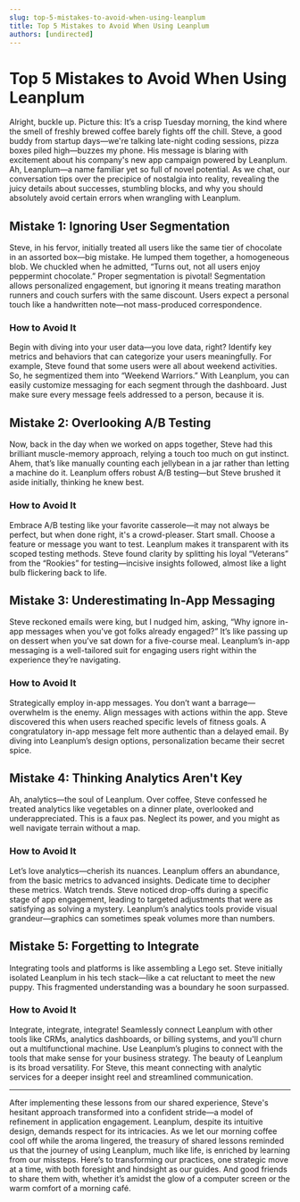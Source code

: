 ```yaml
---
slug: top-5-mistakes-to-avoid-when-using-leanplum
title: Top 5 Mistakes to Avoid When Using Leanplum
authors: [undirected]
---
```



# Top 5 Mistakes to Avoid When Using Leanplum

Alright, buckle up. Picture this: It’s a crisp Tuesday morning, the kind where the smell of freshly brewed coffee barely fights off the chill. Steve, a good buddy from startup days—we're talking late-night coding sessions, pizza boxes piled high—buzzes my phone. His message is blaring with excitement about his company's new app campaign powered by Leanplum. Ah, Leanplum—a name familiar yet so full of novel potential. As we chat, our conversation tips over the precipice of nostalgia into reality, revealing the juicy details about successes, stumbling blocks, and why you should absolutely avoid certain errors when wrangling with Leanplum.

## Mistake 1: Ignoring User Segmentation

Steve, in his fervor, initially treated all users like the same tier of chocolate in an assorted box—big mistake. He lumped them together, a homogeneous blob. We chuckled when he admitted, “Turns out, not all users enjoy peppermint chocolate.” Proper segmentation is pivotal! Segmentation allows personalized engagement, but ignoring it means treating marathon runners and couch surfers with the same discount. Users expect a personal touch like a handwritten note—not mass-produced correspondence.

### How to Avoid It

Begin with diving into your user data—you love data, right? Identify key metrics and behaviors that can categorize your users meaningfully. For example, Steve found that some users were all about weekend activities. So, he segmentized them into “Weekend Warriors.” With Leanplum, you can easily customize messaging for each segment through the dashboard. Just make sure every message feels addressed to a person, because it is.

## Mistake 2: Overlooking A/B Testing

Now, back in the day when we worked on apps together, Steve had this brilliant muscle-memory approach, relying a touch too much on gut instinct. Ahem, that’s like manually counting each jellybean in a jar rather than letting a machine do it. Leanplum offers robust A/B testing—but Steve brushed it aside initially, thinking he knew best.

### How to Avoid It

Embrace A/B testing like your favorite casserole—it may not always be perfect, but when done right, it's a crowd-pleaser. Start small. Choose a feature or message you want to test. Leanplum makes it transparent with its scoped testing methods. Steve found clarity by splitting his loyal “Veterans” from the “Rookies” for testing—incisive insights followed, almost like a light bulb flickering back to life.

## Mistake 3: Underestimating In-App Messaging

Steve reckoned emails were king, but I nudged him, asking, “Why ignore in-app messages when you've got folks already engaged?” It’s like passing up on dessert when you’ve sat down for a five-course meal. Leanplum’s in-app messaging is a well-tailored suit for engaging users right within the experience they’re navigating.

### How to Avoid It

Strategically employ in-app messages. You don’t want a barrage—overwhelm is the enemy. Align messages with actions within the app. Steve discovered this when users reached specific levels of fitness goals. A congratulatory in-app message felt more authentic than a delayed email. By diving into Leanplum’s design options, personalization became their secret spice.

## Mistake 4: Thinking Analytics Aren't Key

Ah, analytics—the soul of Leanplum. Over coffee, Steve confessed he treated analytics like vegetables on a dinner plate, overlooked and underappreciated. This is a faux pas. Neglect its power, and you might as well navigate terrain without a map.

### How to Avoid It

Let’s love analytics—cherish its nuances. Leanplum offers an abundance, from the basic metrics to advanced insights. Dedicate time to decipher these metrics. Watch trends. Steve noticed drop-offs during a specific stage of app engagement, leading to targeted adjustments that were as satisfying as solving a mystery. Leanplum’s analytics tools provide visual grandeur—graphics can sometimes speak volumes more than numbers.

## Mistake 5: Forgetting to Integrate

Integrating tools and platforms is like assembling a Lego set. Steve initially isolated Leanplum in his tech stack—like a cat reluctant to meet the new puppy. This fragmented understanding was a boundary he soon surpassed.

### How to Avoid It

Integrate, integrate, integrate! Seamlessly connect Leanplum with other tools like CRMs, analytics dashboards, or billing systems, and you'll churn out a multifunctional machine. Use Leanplum’s plugins to connect with the tools that make sense for your business strategy. The beauty of Leanplum is its broad versatility. For Steve, this meant connecting with analytic services for a deeper insight reel and streamlined communication.

---

After implementing these lessons from our shared experience, Steve's hesitant approach transformed into a confident stride—a model of refinement in application engagement. Leanplum, despite its intuitive design, demands respect for its intricacies. As we let our morning coffee cool off while the aroma lingered, the treasury of shared lessons reminded us that the journey of using Leanplum, much like life, is enriched by learning from our missteps. Here’s to transforming our practices, one strategic move at a time, with both foresight and hindsight as our guides. And good friends to share them with, whether it’s amidst the glow of a computer screen or the warm comfort of a morning café.